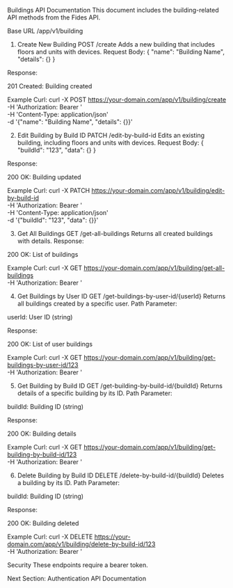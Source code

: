 Buildings API Documentation
This document includes the building-related API methods from the Fides API.

Base URL
/app/v1/building


1. Create New Building
POST /create
Adds a new building that includes floors and units with devices.
Request Body:
{
  "name": "Building Name",
  "details": {}
}

Response:

201 Created: Building created

Example Curl:
curl -X POST https://your-domain.com/app/v1/building/create \
  -H 'Authorization: Bearer <token>' \
  -H 'Content-Type: application/json' \
  -d '{"name": "Building Name", "details": {}}'


2. Edit Building by Build ID
PATCH /edit-by-build-id
Edits an existing building, including floors and units with devices.
Request Body:
{
  "buildId": "123",
  "data": {}
}

Response:

200 OK: Building updated

Example Curl:
curl -X PATCH https://your-domain.com/app/v1/building/edit-by-build-id \
  -H 'Authorization: Bearer <token>' \
  -H 'Content-Type: application/json' \
  -d '{"buildId": "123", "data": {}}'


3. Get All Buildings
GET /get-all-buildings
Returns all created buildings with details.
Response:

200 OK: List of buildings

Example Curl:
curl -X GET https://your-domain.com/app/v1/building/get-all-buildings \
  -H 'Authorization: Bearer <token>'


4. Get Buildings by User ID
GET /get-buildings-by-user-id/{userId}
Returns all buildings created by a specific user.
Path Parameter:

userId: User ID (string)

Response:

200 OK: List of user buildings

Example Curl:
curl -X GET https://your-domain.com/app/v1/building/get-buildings-by-user-id/123 \
  -H 'Authorization: Bearer <token>'


5. Get Building by Build ID
GET /get-building-by-build-id/{buildId}
Returns details of a specific building by its ID.
Path Parameter:

buildId: Building ID (string)

Response:

200 OK: Building details

Example Curl:
curl -X GET https://your-domain.com/app/v1/building/get-building-by-build-id/123 \
  -H 'Authorization: Bearer <token>'


6. Delete Building by Build ID
DELETE /delete-by-build-id/{buildId}
Deletes a building by its ID.
Path Parameter:

buildId: Building ID (string)

Response:

200 OK: Building deleted

Example Curl:
curl -X DELETE https://your-domain.com/app/v1/building/delete-by-build-id/123 \
  -H 'Authorization: Bearer <token>'


Security
These endpoints require a bearer token.

Next Section: Authentication API Documentation
